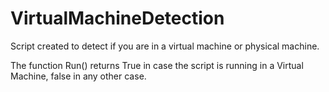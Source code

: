 # VirtualMachineDetection
Script created to detect if you are in a virtual machine or physical machine.

The function Run() returns True in case the script is running in a Virtual Machine, false in any other case.
